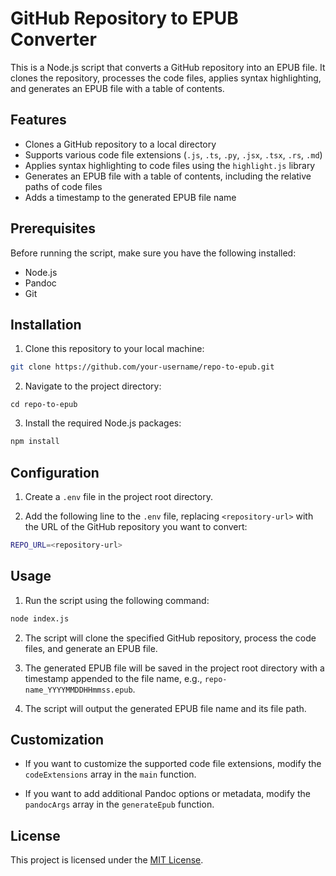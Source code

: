 # GitHub Repository to EPUB Converter

This is a Node.js script that converts a GitHub repository into an EPUB file. It clones the repository, processes the code files, applies syntax highlighting, and generates an EPUB file with a table of contents.

## Features

- Clones a GitHub repository to a local directory
- Supports various code file extensions (`.js`, `.ts`, `.py`, `.jsx`, `.tsx`, `.rs`, `.md`)
- Applies syntax highlighting to code files using the `highlight.js` library
- Generates an EPUB file with a table of contents, including the relative paths of code files
- Adds a timestamp to the generated EPUB file name

## Prerequisites

Before running the script, make sure you have the following installed:

- Node.js
- Pandoc
- Git

## Installation

1. Clone this repository to your local machine:
```bash
git clone https://github.com/your-username/repo-to-epub.git
```

2. Navigate to the project directory:
```
cd repo-to-epub
```
3. Install the required Node.js packages:
```bash
npm install
```

## Configuration

1. Create a `.env` file in the project root directory.

2. Add the following line to the `.env` file, replacing `<repository-url>` with the URL of the GitHub repository you want to convert:
```bash
REPO_URL=<repository-url>
```

## Usage

1. Run the script using the following command:
```bash
node index.js
```

2. The script will clone the specified GitHub repository, process the code files, and generate an EPUB file.

3. The generated EPUB file will be saved in the project root directory with a timestamp appended to the file name, e.g., `repo-name_YYYYMMDDHHmmss.epub`.

4. The script will output the generated EPUB file name and its file path.

## Customization

- If you want to customize the supported code file extensions, modify the `codeExtensions` array in the `main` function.

- If you want to add additional Pandoc options or metadata, modify the `pandocArgs` array in the `generateEpub` function.

## License

This project is licensed under the [MIT License](LICENSE).